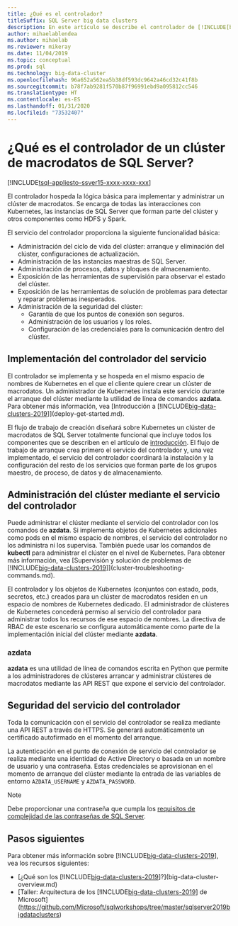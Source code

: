 ```yaml
---
title: ¿Qué es el controlador?
titleSuffix: SQL Server big data clusters
description: En este artículo se describe el controlador de [!INCLUDE[big-data-clusters-2019](../includes/ssbigdataclusters-ver15.md)].
author: mihaelablendea
ms.author: mihaelab
ms.reviewer: mikeray
ms.date: 11/04/2019
ms.topic: conceptual
ms.prod: sql
ms.technology: big-data-cluster
ms.openlocfilehash: 96a652a562ea5b38df593dc9642a46cd32c41f8b
ms.sourcegitcommit: b78f7ab9281f570b87f96991ebd9a095812cc546
ms.translationtype: HT
ms.contentlocale: es-ES
ms.lasthandoff: 01/31/2020
ms.locfileid: "73532407"
---
```

# <a name="what-is-the-controller-on-a-sql-server-big-data-cluster"></a>¿Qué es el controlador de un clúster de macrodatos de SQL Server?

[!INCLUDE[tsql-appliesto-ssver15-xxxx-xxxx-xxx](../includes/tsql-appliesto-ssver15-xxxx-xxxx-xxx.md)]

El controlador hospeda la lógica básica para implementar y administrar un clúster de macrodatos. Se encarga de todas las interacciones con Kubernetes, las instancias de SQL Server que forman parte del clúster y otros componentes como HDFS y Spark.

El servicio del controlador proporciona la siguiente funcionalidad básica:

- Administración del ciclo de vida del clúster: arranque y eliminación del clúster, configuraciones de actualización.
- Administración de las instancias maestras de SQL Server.
- Administración de procesos, datos y bloques de almacenamiento.
- Exposición de las herramientas de supervisión para observar el estado del clúster.
- Exposición de las herramientas de solución de problemas para detectar y reparar problemas inesperados.
- Administración de la seguridad del clúster:
  - Garantía de que los puntos de conexión son seguros.
  - Administración de los usuarios y los roles.
  - Configuración de las credenciales para la comunicación dentro del clúster.

## <a name="deploying-the-controller-service"></a>Implementación del controlador del servicio

El controlador se implementa y se hospeda en el mismo espacio de nombres de Kubernetes en el que el cliente quiere crear un clúster de macrodatos. Un administrador de Kubernetes instala este servicio durante el arranque del clúster mediante la utilidad de línea de comandos **azdata**. Para obtener más información, vea [Introducción a [!INCLUDE[big-data-clusters-2019](../includes/ssbigdataclusters-ss-nover.md)]](deploy-get-started.md).

El flujo de trabajo de creación diseñará sobre Kubernetes un clúster de macrodatos de SQL Server totalmente funcional que incluye todos los componentes que se describen en el artículo de [introducción](big-data-cluster-overview.md). El flujo de trabajo de arranque crea primero el servicio del controlador y, una vez implementado, el servicio del controlador coordinará la instalación y la configuración del resto de los servicios que forman parte de los grupos maestro, de proceso, de datos y de almacenamiento.

## <a name="managing-the-cluster-through-the-controller-service"></a>Administración del clúster mediante el servicio del controlador

Puede administrar el clúster mediante el servicio del controlador con los comandos de **azdata**. Si implementa objetos de Kubernetes adicionales como pods en el mismo espacio de nombres, el servicio del controlador no los administra ni los supervisa. También puede usar los comandos de **kubectl** para administrar el clúster en el nivel de Kubernetes. Para obtener más información, vea [Supervisión y solución de problemas de [!INCLUDE[big-data-clusters-2019](../includes/ssbigdataclusters-ss-nover.md)]](cluster-troubleshooting-commands.md).

El controlador y los objetos de Kubernetes (conjuntos con estado, pods, secretos, etc.) creados para un clúster de macrodatos residen en un espacio de nombres de Kubernetes dedicado. El administrador de clústeres de Kubernetes concederá permiso al servicio del controlador para administrar todos los recursos de ese espacio de nombres.  La directiva de RBAC de este escenario se configura automáticamente como parte de la implementación inicial del clúster mediante **azdata**.

### <a name="azdata"></a>azdata

**azdata** es una utilidad de línea de comandos escrita en Python que permite a los administradores de clústeres arrancar y administrar clústeres de macrodatos mediante las API REST que expone el servicio del controlador.

## <a name="controller-service-security"></a>Seguridad del servicio del controlador

Toda la comunicación con el servicio del controlador se realiza mediante una API REST a través de HTTPS. Se generará automáticamente un certificado autofirmado en el momento del arranque. 

La autenticación en el punto de conexión de servicio del controlador se realiza mediante una identidad de Active Directory o basada en un nombre de usuario y una contraseña. Estas credenciales se aprovisionan en el momento de arranque del clúster mediante la entrada de las variables de entorno `AZDATA_USERNAME` y `AZDATA_PASSWORD`.

> [!NOTE]
> Debe proporcionar una contraseña que cumpla los [requisitos de complejidad de las contraseñas de SQL Server](https://docs.microsoft.com/sql/relational-databases/security/password-policy?view=sql-server-2017).

## <a name="next-steps"></a>Pasos siguientes

Para obtener más información sobre [!INCLUDE[big-data-clusters-2019](../includes/ssbigdataclusters-ss-nover.md)], vea los recursos siguientes:

- [¿Qué son los [!INCLUDE[big-data-clusters-2019](../includes/ssbigdataclusters-ver15.md)]?](big-data-cluster-overview.md)
- [Taller: Arquitectura de los [!INCLUDE[big-data-clusters-2019](../includes/ssbigdataclusters-ss-nover.md)] de Microsoft](https://github.com/Microsoft/sqlworkshops/tree/master/sqlserver2019bigdataclusters)
